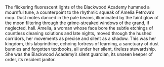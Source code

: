 The flickering fluorescent lights of the Blackwood Academy hummed a mournful tune, a counterpoint to the rhythmic squeak of Amelia Petrova’s mop.  Dust motes danced in the pale beams, illuminated by the faint glow of the moon filtering through the grime-streaked windows of the grand, if neglected, hall.  Amelia, a woman whose face bore the subtle etchings of countless cleaning solutions and late nights, moved through the hushed corridors, her movements as precise and silent as a shadow.  This was her kingdom, this labyrinthine, echoing fortress of learning, a sanctuary of dust bunnies and forgotten textbooks, all under her silent, tireless stewardship.  She was the Blackwood Academy’s silent guardian, its unseen keeper of order, its resident janitor.
